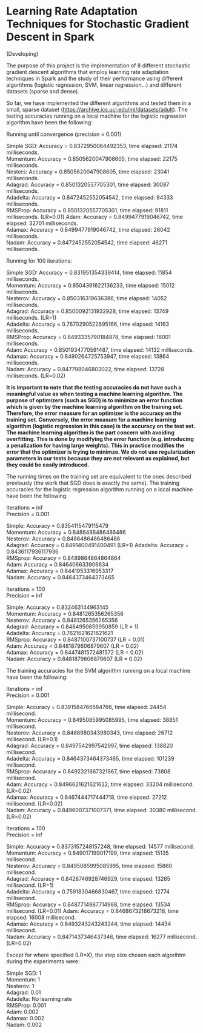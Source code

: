 # Learning Rate Adaptation Techniques for Stochastic Gradient Descent in Spark
(Developing)

The purpose of this project is the implementation of 8 different stochastic gradient descent algorithms that employ learning rate adaptation techniques in Spark and the study of their performance using different algorithms (logistic regression, SVM, linear regression...) and different datasets (sparse and dense).  

So far, we have implemented the different algorithms and tested them in a small, sparse dataset (https://archive.ics.uci.edu/ml/datasets/adult). The testing accuracies running on a local machine for the logistic regression algorithm have been the following:  

  
Running until convergence (precision = 0.001)  

Simple SGD: Accuracy = 0.8372950064492353, time elapsed: 21174 milliseconds.  
Momentum: Accuracy = 0.8505620047908605, time elapsed: 22175 milliseconds.  
Nesters: Accuracy = 0.8505620047908605, time elapsed: 23041 milliseconds.  
Adagrad: Accuracy = 0.8501320557705301, time elapsed: 30087 milliseconds.  
Adadelta: Accuracy = 0.8472452552054542, time elapsed: 94333 milliseconds.  
RMSProp: Accuracy = 0.8501320557705301, time elapsed: 91811 milliseconds.  (LR=0.01)
Adam: Accuracy = 0.8499477919046742, time elapsed: 32701 milliseconds.  
Adamax: Accuracy = 0.8499477919046742, time elapsed: 26042 milliseconds.  
Nadam: Accuracy = 0.8472452552054542, time elapsed: 46271 milliseconds.  
  
Running for 100 iterations:  
  
Simple SGD:  Accuracy = 0.831951354339414, time elapsed: 11854 milliseconds.  
Momentum: Accuracy = 0.8504391622136233, time elapsed: 15012 milliseconds.  
Nesterov: Accuracy = 0.850316319636386, time elapsed: 14052 milliseconds.  
Adagrad: Accuracy = 0.8500092131932928, time elapsed: 13749 milliseconds.   (LR=1)  
Adadelta: Accuracy = 0.7670290522695166, time elapsed: 14163 milliseconds.  
RMSProp: Accuracy = 0.8493335790184878, time elapsed: 16001 milliseconds.  
Adam: Accuracy = 0.8501934770591487, time elapsed: 14132 milliseconds.  
Adamax: Accuracy = 0.8490264725753947, time elapsed: 13864 milliseconds.  
Nadam: Accuracy = 0.847798046803022, time elapsed: 13728 milliseconds.    (LR=0.02)
  
**It is important to note that the testing accuracies do not have such a meaningful value as when testing a machine learning algorithm. The purpose of optimizers (such as SGD) is to minimize an error function which is given by the machine learning algorithm on the training set. Therefore, the error measure for an optimizer is the accuracy on the training set. Conversely, the error measure for a machine learning algorithm (logistic regression in this case) is the accuracy on the test set. The machine learning algorithm is the part concern with avoiding overfitting. This is done by modifying the error function (e.g. introducing a penalization for having large weights). This in practice modifies the error that the optimizer is trying to minimze. We do not use regularization parameters in our tests because they are not relevant as explained, but they could be easily introduced.**  

The running times on the training set are equivalent to the ones described previously (the work that SGD does is exactly the same). The training accuracies for the logistic regression algorithm running on a local machine have been the following:    

Iterations = inf  
Precision = 0.001  

Simple: Accuracy = 0.8354115479115479  
Momentum: Accuracy = 0.8486486486486486  
Nesterov: Accuracy = 0.8486486486486486   
Adagrad: Accuracy = 0.8491400491400491 (LR=1)
Adadelta: Accuracy = 0.8436117936117936  
RMSprop: Accuracy = 0.8489864864864864  
Adam: Accuracy = 0.846406633906634  
Adamax: Accuracy = 0.8441953316953317  
Nadam:  Accuracy = 0.8464373464373465  
  
Iterations = 100  
Precision = inf  
  
Simple: Accuracy = 0.832463144963145    
Momentum: Accuracy = 0.8481265356265356  
Nesterov: Accuracy = 0.8481265356265356  
Adagrad: Accuracy = 0.8484950859950859 (LR = 1)  
Adadelta: Accuracy = 0.7621621621621621  
RMSprop: Accuracy = 0.8487100737100737 (LR = 0.01)  
Adam: Accuracy = 0.8481879606879607 (LR = 0.02)  
Adamax: Accuracy = 0.8447481572481572 (LR = 0.02)  
Nadam: Accuracy = 0.8481879606879607 (LR = 0.02)  

The training accuracies for the SVM algorithm running on a local machine have been the following:  

Iterations = inf  
Precision = 0.001  
  
Simple: Accuracy = 0.8391584766584766, time elapsed: 24454 millisecond.  
Momentum: Accuracy = 0.8495085995085995, time elapsed: 38851 millisecond.  
Nesterov: Accuracy = 0.8468980343980343, time elapsed: 26712 millisecond. (LR=0.1)  
Adagrad: Accuracy = 0.8497542997542997, time elapsed: 138820 millisecond.  
Adadelta: Accuracy = 0.8464373464373465, time elapsed: 101239 millisecond.  
RMSprop: Accuracy = 0.8492321867321867, time elapsed: 73808 millisecond.  
Adam: Accuracy = 0.8496621621621622, time elapsed: 33204 millisecond.(LR=0.02)  
Adamax: Accuracy = 0.8467444717444718, time elapsed: 27212 millisecond. (LR=0.02)  
Nadam: Accuracy = 0.8496007371007371, time elapsed: 30380 millisecond. (LR=0.02)  

Iterations = 100  
Precision = inf  
  
Simple: Accuracy = 0.8373157248157248, time elapsed: 14577 millisecond.  
Momentum: Accuracy = 0.849017199017199, time elapsed: 15135 millisecond.  
Nesterov: Accuracy = 0.8495085995085995, time elapsed: 15860 millisecond.  
Adagrad: Accuracy = 0.8428746928746929, time elapsed: 13265 millisecond. (LR=1)  
Adadelta: Accuracy = 0.7591830466830467, time elapsed: 12774 millisecond.  
RMSprop: Accuracy = 0.8487714987714988, time elapsed: 13534 millisecond. (LR=0.01)
Adam: Accuracy =  0.8468673218673218, time elapsed: 16008 millisecond.  
Adamax: Accuracy = 0.8493243243243244, time elapsed: 14434 millisecond.  
Nadam: Accuracy = 0.8471437346437346, time elapsed: 16277 millisecond.  (LR=0.02) 
  
Except for where specified (LR=X), the step size chosen each algorihtm during the experiments were:   
  
Simple SGD: 1  
Momentum: 1  
Nesterov: 1  
Adagrad: 0.01  
Adadelta: No learning rate  
RMSProp: 0.001  
Adam: 0.002  
Adamax: 0.002  
Nadam: 0.002  
